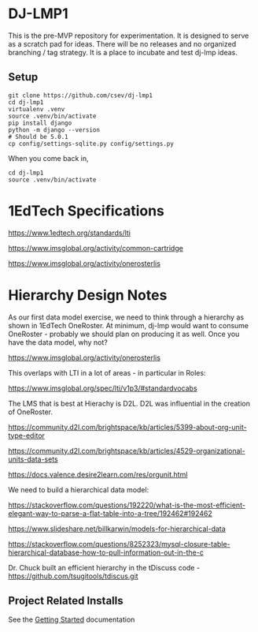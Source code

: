 DJ-LMP1
=======

This is the pre-MVP repository for experimentation.  It is designed to serve as a scratch pad for ideas.
There will be no releases and no organized branching / tag strategy.  It is a place to
incubate and test dj-lmp ideas.

Setup
-----

    git clone https://github.com/csev/dj-lmp1
    cd dj-lmp1
    virtualenv .venv
    source .venv/bin/activate
    pip install django
    python -m django --version
    # Should be 5.0.1
    cp config/settings-sqlite.py config/settings.py

When you come back in, 

    cd dj-lmp1
    source .venv/bin/activate

1EdTech Specifications
======================

https://www.1edtech.org/standards/lti

https://www.imsglobal.org/activity/common-cartridge

https://www.imsglobal.org/activity/onerosterlis

Hierarchy Design Notes
======================

As our first data model exercise, we need to think through a hierarchy as
shown in 1EdTech OneRoster.  At minimum, dj-lmp would want to consume
OneRoster - probably we should plan on producing it as well.  Once you have the
data model, why not?

https://www.imsglobal.org/activity/onerosterlis

This overlaps with LTI in a lot of areas - in particular in Roles:

https://www.imsglobal.org/spec/lti/v1p3/#standardvocabs

The LMS that is best at Hierachy is D2L.  D2L was influential in the creation
of OneRoster.

https://community.d2l.com/brightspace/kb/articles/5399-about-org-unit-type-editor

https://community.d2l.com/brightspace/kb/articles/4529-organizational-units-data-sets

https://docs.valence.desire2learn.com/res/orgunit.html

We need to build a hierarchical data model:

https://stackoverflow.com/questions/192220/what-is-the-most-efficient-elegant-way-to-parse-a-flat-table-into-a-tree/192462#192462

https://www.slideshare.net/billkarwin/models-for-hierarchical-data

https://stackoverflow.com/questions/8252323/mysql-closure-table-hierarchical-database-how-to-pull-information-out-in-the-c

Dr. Chuck built an efficient hierarchy in the tDiscuss code - https://github.com/tsugitools/tdiscus.git

Project Related Installs
------------------------

See the [Getting Started](PROJECT.md) documentation

